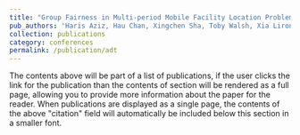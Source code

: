 ```yaml
---
title: "Group Fairness in Multi-period Mobile Facility Location Problems"
pub_authors: 'Haris Aziz, Hau Chan, Xingchen Sha, Toby Walsh, Xia Lirong'
collection: publications
category: conferences
permalink: /publication/adt
---
```


The contents above will be part of a list of publications, if the user clicks the link for the publication than the contents of section will be rendered as a full page, allowing you to provide more information about the paper for the reader. When publications are displayed as a single page, the contents of the above "citation" field will automatically be included below this section in a smaller font.


